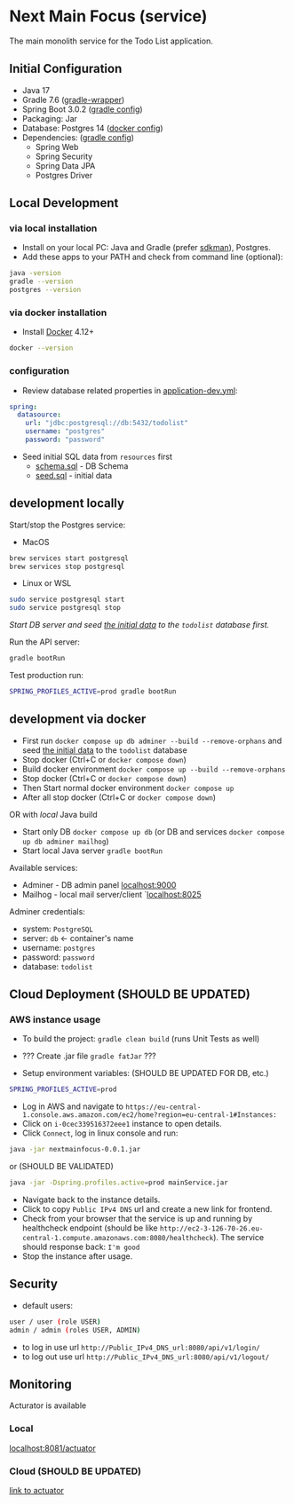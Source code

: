 # Next Main Focus (service)

The main monolith service for the Todo List application.

## Initial Configuration

- Java 17
- Gradle 7.6 ([gradle-wrapper](gradle/wrapper/gradle-wrapper.properties))
- Spring Boot 3.0.2 ([gradle config](build.gradle))
- Packaging: Jar
- Database: Postgres 14 ([docker config](docker-compose.yml))
- Dependencies: ([gradle config](build.gradle))
  - Spring Web
  - Spring Security
  - Spring Data JPA
  - Postgres Driver

## Local Development

### via local installation

- Install on your local PC: Java and Gradle (prefer [sdkman](https://sdkman.io)), Postgres.
- Add these apps to your PATH and check from command line (optional):

```bash
java -version
gradle --version
postgres --version
```

### via docker installation

- Install [Docker](https://www.docker.com) 4.12+

```sh
docker --version
```

### configuration

- Review database related properties in [application-dev.yml](src/main/resources/application-dev.yml):

```yaml
spring:
  datasource:
    url: "jdbc:postgresql://db:5432/todolist"
    username: "postgres"
    password: "password"
```

- Seed initial SQL data from `resources` first
  - [schema.sql](src/main/resources/database/schema.sql) - DB Schema
  - [seed.sql](src/main/resources/database/seed.sql) - initial data

## development locally

Start/stop the Postgres service:

- MacOS

```sh
brew services start postgresql
brew services stop postgresql
```

- Linux or WSL

```sh
sudo service postgresql start
sudo service postgresql stop
```

*Start DB server and seed [the initial data](src/main/resources/database/) to the `todolist` database first.*

Run the API server:

```sh
gradle bootRun
```

Test production run:

```sh
SPRING_PROFILES_ACTIVE=prod gradle bootRun
```

## development via docker

- First run `docker compose up db adminer --build --remove-orphans` and seed [the initial data](src/main/resources/database/) to the `todolist` database
- Stop docker (Ctrl+C or `docker compose down`)
- Build docker environment `docker compose up --build --remove-orphans`
- Stop docker (Ctrl+C or `docker compose down`)
- Then Start normal docker environment `docker compose up`
- After all stop docker (Ctrl+C or `docker compose down`)

OR with *local* Java build

- Start only DB `docker compose up db` (or DB and services `docker compose up db adminer mailhog`)
- Start local Java server `gradle bootRun`

Available services:

- Adminer - DB admin panel [localhost:9000](http://localhost:9000/)
- Mailhog - local mail server/client `[localhost:8025](http://localhost:8025/)

Adminer credentials:

- system: `PostgreSQL`
- server: `db` <- container's name
- username: `postgres`
- password: `password`
- database: `todolist`

## Cloud Deployment (SHOULD BE UPDATED)

### AWS instance usage

- To build the project: `gradle clean build` (runs Unit Tests as well)
- ??? Create .jar file `gradle fatJar` ???

- Setup environment variables: (SHOULD BE UPDATED FOR DB, etc.)

```sh
SPRING_PROFILES_ACTIVE=prod
```

- Log in AWS and navigate to `https://eu-central-1.console.aws.amazon.com/ec2/home?region=eu-central-1#Instances:`
- Click on `i-0cec339516372eee1` instance to open details.
- Click `Connect`, log in linux console and run:

```sh
java -jar nextmainfocus-0.0.1.jar
```

or (SHOULD BE VALIDATED)

```sh
java -jar -Dspring.profiles.active=prod mainService.jar
```

- Navigate back to the instance details.
- Click to copy `Public IPv4 DNS` url and create a new link for frontend.
- Check from your browser that the service is up and running by healthcheck endpoint (should be like `http://ec2-3-126-70-26.eu-central-1.compute.amazonaws.com:8080/healthcheck`).
The service should response back: `I'm good`
- Stop the instance after usage.

## Security

- default users:

```sh
user / user (role USER)
admin / admin (roles USER, ADMIN)
```

- to log in use url `http://Public_IPv4_DNS_url:8080/api/v1/login/`
- to log out use url `http://Public_IPv4_DNS_url:8080/api/v1/logout/`

## Monitoring

Acturator is available

### Local

[localhost:8081/actuator](http://localhost:8081/actuator)

### Cloud (SHOULD BE UPDATED)

[link to actuator](https://link.to/actuator)
